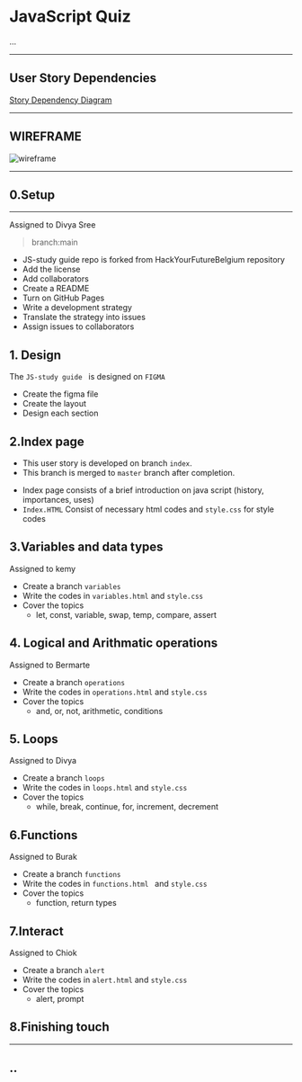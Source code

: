 # JavaScript Quiz

...

---

## User Story Dependencies

[Story Dependency Diagram](https://excalidraw.com/)

---

## WIREFRAME

![wireframe]()

---

## 0.Setup

---
Assigned to Divya Sree
> branch:main
 * JS-study guide repo is forked from HackYourFutureBelgium repository
 * Add the license
 * Add collaborators
 * Create a README
 * Turn on GitHub Pages
 * Write a development strategy
 * Translate the strategy into issues
 * Assign issues to collaborators


## 1. Design

The `JS-study guide ` is designed on `FIGMA`
* Create the figma file
* Create the layout
* Design each section

## 2.Index page

- This user story is developed on branch `index`.
- This branch is merged to `master` branch after completion.
* Index page consists of a brief introduction on java script (history, importances, uses)
* `Index.HTML` Consist of necessary html codes and `style.css` for style codes

## 3.Variables and data types

Assigned to kemy

* Create a branch ` variables `
* Write the codes in `variables.html` and `style.css`
* Cover the topics 
   * let, const, variable, swap, temp, compare, assert

## 4. Logical and Arithmatic operations

Assigned to Bermarte

 * Create a branch ` operations `
 *  Write the codes in `operations.html` and `style.css`
 * Cover the topics 
   * and, or, not, arithmetic, conditions
 
## 5. Loops

Assigned to Divya

  * Create a branch ` loops `
  * Write the codes in ` loops.html ` and `style.css`
  * Cover the topics
      * while, break, continue, for, increment, decrement
      
 ## 6.Functions
 
 Assigned to Burak
 
   * Create a branch ` functions `
   * Write the codes in `functions.html ` and `style.css`
   * Cover the topics
        * function, return types
        
  ## 7.Interact
  
  Assigned to Chiok
  
   *  Create a branch `alert `
   *  Write  the codes in `alert.html` and `style.css`
   *  Cover the topics
       * alert, prompt
      
 ## 8.Finishing touch

---

## ..

